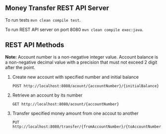 
## Money Transfer REST API Server

To run tests `mvn clean compile test`.

To run REST API server on port 8080  `mvn clean compile exec:java`.

## REST API Methods
**Note:** Account number is a non-negative integer value. Account balance is a non-negative decimal value with a precision that must not exceed 2 digit after the point.

1. Create new account with specified number and initial balance
   ```
   POST http://localhost:8080/acount/{accountNumber}/{initialBalance}
   ```
2. Retrieve an account by its number
   ```
   GET http://localhost:8080/acount/{accountNumber}
   ```
3. Transfer specified money amount from one accout to another
   ```
   PUT http://localhost:8080/transfer/{fromAccountNumber}/{toAccountNumber}/{moneyAmnountToTransfer}
   ```

